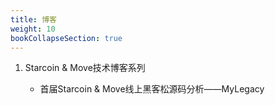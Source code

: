```yaml
---
title: 博客
weight: 10
bookCollapseSection: true
---
```


1. Starcoin & Move技术博客系列

   * 首届Starcoin & Move线上黑客松源码分析——MyLegacy